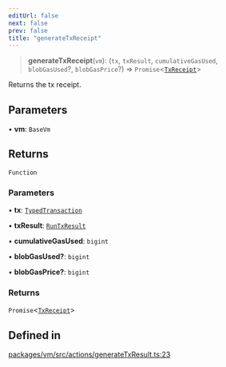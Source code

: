 ```yaml
---
editUrl: false
next: false
prev: false
title: "generateTxReceipt"
---
```


> **generateTxReceipt**(`vm`): (`tx`, `txResult`, `cumulativeGasUsed`, `blobGasUsed`?, `blobGasPrice`?) => `Promise`\<[`TxReceipt`](/reference/tevm/vm/type-aliases/txreceipt/)\>

Returns the tx receipt.

## Parameters

• **vm**: `BaseVm`

## Returns

`Function`

### Parameters

• **tx**: [`TypedTransaction`](/reference/tevm/tx/type-aliases/typedtransaction/)

• **txResult**: [`RunTxResult`](/reference/tevm/vm/interfaces/runtxresult/)

• **cumulativeGasUsed**: `bigint`

• **blobGasUsed?**: `bigint`

• **blobGasPrice?**: `bigint`

### Returns

`Promise`\<[`TxReceipt`](/reference/tevm/vm/type-aliases/txreceipt/)\>

## Defined in

[packages/vm/src/actions/generateTxResult.ts:23](https://github.com/qbzzt/tevm-monorepo/blob/main/packages/vm/src/actions/generateTxResult.ts#L23)
